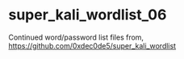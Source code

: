 # super_kali_wordlist_06
Continued word/password list files from, https://github.com/0xdec0de5/super_kali_wordlist
